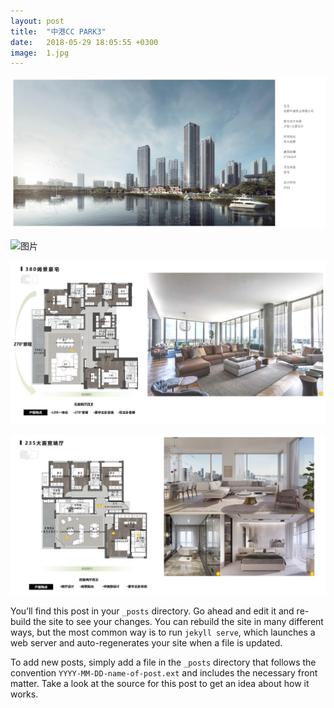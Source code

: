 ```yaml
---
layout: post
title:  "中港CC PARK3"
date:   2018-05-29 18:05:55 +0300
image:  1.jpg
---
```


![图片](/images/2.jpg)

![图片](/images/3.jpg)

![图片](/images/4.png)

![图片](/images/5.png)

You’ll find this post in your `_posts` directory. Go ahead and edit it and re-build the site to see your changes. You can rebuild the site in many different ways, but the most common way is to run `jekyll serve`, which launches a web server and auto-regenerates your site when a file is updated.

To add new posts, simply add a file in the `_posts` directory that follows the convention `YYYY-MM-DD-name-of-post.ext` and includes the necessary front matter. Take a look at the source for this post to get an idea about how it works.

